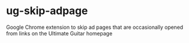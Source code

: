 # ug-skip-adpage
Google Chrome extension to skip ad pages that are occasionally opened from links on the Ultimate Guitar homepage
